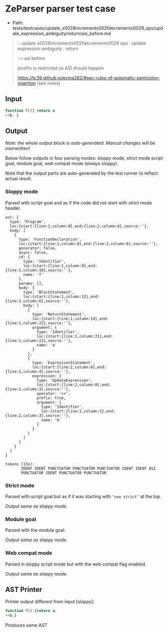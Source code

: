 # ZeParser parser test case

- Path: tests/testcases/update_x0028incrementx002fdecrementx0029_ops/update_expression_ambiguity/return/asi_before.md

> :: update x0028incrementx002fdecrementx0029 ops : update expression ambiguity : return
>
> ::> asi before
>
> postfix is restricted so ASI should happen
>
> https://tc39.github.io/ecma262/#sec-rules-of-automatic-semicolon-insertion (see notes)

## Input

`````js
function f(){ return a
++b; }
`````

## Output

_Note: the whole output block is auto-generated. Manual changes will be overwritten!_

Below follow outputs in four parsing modes: sloppy mode, strict mode script goal, module goal, web compat mode (always sloppy).

Note that the output parts are auto-generated by the test runner to reflect actual result.

### Sloppy mode

Parsed with script goal and as if the code did not start with strict mode header.

`````
ast: {
  type: 'Program',
  loc:{start:{line:1,column:0},end:{line:2,column:6},source:''},
  body: [
    {
      type: 'FunctionDeclaration',
      loc:{start:{line:1,column:0},end:{line:2,column:6},source:''},
      generator: false,
      async: false,
      id: {
        type: 'Identifier',
        loc:{start:{line:1,column:9},end:{line:1,column:10},source:''},
        name: 'f'
      },
      params: [],
      body: {
        type: 'BlockStatement',
        loc:{start:{line:1,column:12},end:{line:2,column:6},source:''},
        body: [
          {
            type: 'ReturnStatement',
            loc:{start:{line:1,column:14},end:{line:1,column:22},source:''},
            argument: {
              type: 'Identifier',
              loc:{start:{line:1,column:21},end:{line:1,column:22},source:''},
              name: 'a'
            }
          },
          {
            type: 'ExpressionStatement',
            loc:{start:{line:2,column:0},end:{line:2,column:4},source:''},
            expression: {
              type: 'UpdateExpression',
              loc:{start:{line:2,column:0},end:{line:2,column:3},source:''},
              operator: '++',
              prefix: true,
              argument: {
                type: 'Identifier',
                loc:{start:{line:2,column:2},end:{line:2,column:3},source:''},
                name: 'b'
              }
            }
          }
        ]
      }
    }
  ]
}

tokens (13x):
       IDENT IDENT PUNCTUATOR PUNCTUATOR PUNCTUATOR IDENT IDENT ASI
       PUNCTUATOR IDENT PUNCTUATOR PUNCTUATOR
`````

### Strict mode

Parsed with script goal but as if it was starting with `"use strict"` at the top.

_Output same as sloppy mode._

### Module goal

Parsed with the module goal.

_Output same as sloppy mode._

### Web compat mode

Parsed in sloppy script mode but with the web compat flag enabled.

_Output same as sloppy mode._

## AST Printer

Printer output different from input [sloppy]:

````js
function f() {return a;
++b;}
````

Produces same AST
